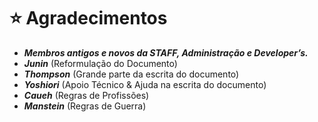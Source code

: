 # ⭐ Agradecimentos

* _**Membros antigos e novos da STAFF, Administração e Developer’s.**_
* _**Junin**_ (Reformulação do Documento)
* _**Thompson**_ (Grande parte da escrita do documento)
* _**Yoshiori**_ (Apoio Técnico & Ajuda na escrita do documento)
* _**Caueh**_ (Regras de Profissões)
* _**Manstein**_ (Regras de Guerra)

